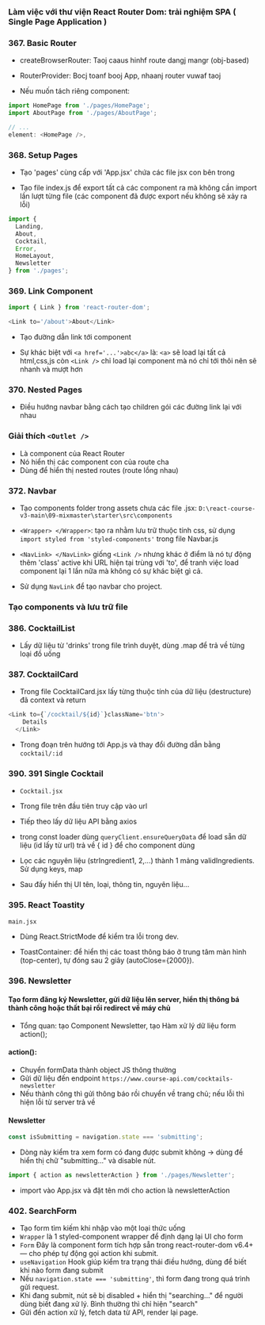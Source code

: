 ### Làm việc với thư viện React Router Dom: trải nghiệm SPA ( Single Page Application )

### 367. Basic Router

- createBrowserRouter: Taoj caaus hinhf route dangj mangr (obj-based)

- RouterProvider: Bocj toanf booj App, nhaanj router vuwaf taoj

- Nếu muốn tách riêng component:
```js
import HomePage from './pages/HomePage';
import AboutPage from './pages/AboutPage';

// ...
element: <HomePage />,
```

### 368. Setup Pages
- Tạo 'pages' cùng cấp với 'App.jsx' chứa các file jsx con bên trong

- Tạo file index.js để export tất cả các component ra mà không cần import lần lượt từng file (các component đã được export nếu không sẽ xảy ra lỗi)
```js
import { 
  Landing, 
  About, 
  Cocktail, 
  Error, 
  HomeLayout, 
  Newsletter 
} from './pages';
```

### 369. Link Component
```js
import { Link } from 'react-router-dom';

<Link to='/about'>About</Link>
```
- Tạo đường dẫn link tới component 

- Sự khác biệt với `<a href='...'>abc</a>` là: `<a>` sẽ load lại tất cả html,css,js còn `<Link />` chỉ load lại component mà nó chỉ tới thôi nên sẽ nhanh và mượt hơn

### 370. Nested Pages
- Điều hướng navbar bằng cách tạo children gói các đường link lại với nhau

### Giải thích `<Outlet />`
- Là component của React Router 
- Nó hiển thị các component con của route cha
- Dùng để hiển thị nested routes (route lồng nhau)

### 372. Navbar
- Tạo components folder trong assets chưa các file .jsx: `D:\react-course-v3-main\09-mixmaster\starter\src\components`

- `<Wrapper> </Wrapper>`: tạo ra nhằm lưu trữ thuộc tính css, sử dụng `import styled from 'styled-components'` trong file Navbar.js
- `<NavLink> </NavLink>` giống `<Link />` nhưng khác ở điểm là nó tự động thêm 'class' active khi URL hiện tại trùng với 'to', để tranh việc load component lại 1 lần nữa mà không có sự khác biệt gì cả.

- Sử dụng `NavLink` để tạo navbar cho project.

### Tạo components và lưu trữ file 

### 386. CocktailList
- Lấy dữ liệu từ 'drinks' trong file trình duyệt, dùng .map để trả về từng loại đồ uống

### 387. CocktailCard
- Trong file CocktailCard.jsx lấy từng thuộc tính của dữ liệu (destructure) đã context và return 
```js
<Link to={`/cocktail/${id}`}className='btn'>
    Details
  </Link>
```
- Trong đoạn trên hướng tới App.js và thay đổi đường dẫn bằng `cocktail/:id`

### 390. 391 Single Cocktail
- `Cocktail.jsx`

- Trong file trên đầu tiên truy cập vào url

- Tiếp theo lấy dữ liệu API bằng axios

- trong const loader dùng `queryClient.ensureQueryData` để load sẵn dữ liệu (id lấy từ url)
trả về { id } để cho component dùng

-  Lọc các nguyên liệu (strIngredient1, 2,...) thành 1 mảng validIngredients. Sử dụng keys, map

- Sau đấy hiển thị UI tên, loại, thông tin, nguyên liệu...

### 395. React Toastity 
`main.jsx`
- Dùng React.StrictMode để kiểm tra lỗi trong dev.

- ToastContainer: để hiển thị các toast thông báo ở trung tâm màn hình (top-center), tự đóng sau 2 giây (autoClose={2000}).

### 396. Newsletter
#### Tạo form đăng ký Newsletter, gửi dữ liệu lên server, hiển thị thông bá thành công hoặc thất bại rồi redirect về máy chủ
- Tổng quan: tạo Component Newsletter, tạo Hàm xử lý dữ liệu form action();
#### action(): 
- Chuyển formData thành object JS thông thường
- Gửi dữ liệu đến endpoint `https://www.course-api.com/cocktails-newsletter`
- Nếu thành công thì gửi thông báo rồi chuyển về trang chủ; nếu lỗi thì hiện lỗi từ server trả về 
#### Newsletter
```js
const isSubmitting = navigation.state === 'submitting';
```
- Dòng này kiểm tra xem form có đang được submit không → dùng để hiển thị chữ "submitting..." và disable nút.

```js
import { action as newsletterAction } from './pages/Newsletter';
```

- import vào App.jsx và đặt tên mới cho action là newsletterAction

### 402. SearchForm
- Tạo form tìm kiếm khi nhập vào một loại thức uống
- `Wrapper` là 1 styled-component wrapper để định dạng lại UI cho form 
- `Form` Đây là component form tích hợp sẵn trong react-router-dom v6.4+ — cho phép tự động gọi action khi submit.
- `useNavigation` Hook giúp kiểm tra trạng thái điều hướng, dùng để biết khi nào form đang submit
- Nếu `navigation.state === 'submitting'`, thì form đang trong quá trình gửi request.
- Khi đang submit, nút sẽ bị disabled + hiển thị "searching..." để người dùng biết đang xử lý.
Bình thường thì chỉ hiện "search"
- Gửi đến action xử lý, fetch data từ API, render lại page.